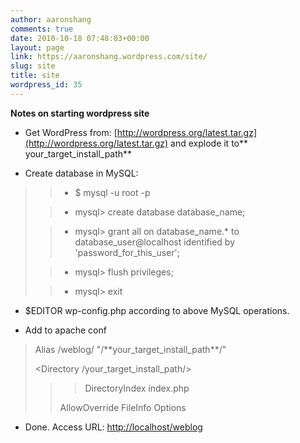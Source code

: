 ```yaml
---
author: aaronshang
comments: true
date: 2010-10-18 07:48:03+00:00
layout: page
link: https://aaronshang.wordpress.com/site/
slug: site
title: site
wordpress_id: 35
---
```


**Notes on starting wordpress site**



	
  * Get WordPress from: [http://wordpress.org/latest.tar.gz](http://wordpress.org/latest.tar.gz) and explode it to** your_target_install_path**



	
  * Create database in MySQL:




<blockquote>

> 
> 
	
>   * $ mysql -u root -p
> 
	
>   * mysql> create database database_name;
> 
	
>   * mysql> grant all on database_name.* to database_user@localhost identified by 'password_for_this_user';
> 
	
>   * mysql> flush privileges;
> 
	
>   * mysql> exit
> 

</blockquote>





	
  * $EDITOR wp-config.php according to above MySQL operations.




	
  * Add to apache conf





<blockquote>Alias /weblog/ "/**your_target_install_path**/"

<Directory /your_target_install_path/>

> 
> <blockquote>DirectoryIndex index.php
AllowOverride FileInfo Options</blockquote>
> 
> 
</Directory></blockquote>





	
  * Done. Access URL: [http://localhost/weblog](http://localhost/weblog)


